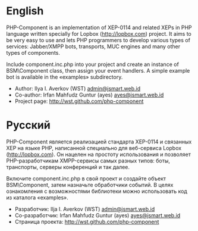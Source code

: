 # English

PHP-Component is an implementation of XEP-0114 and related XEPs in PHP language
written specially for Lopbox (http://lopbox.com) project. It aims to be very
easy to use and lets PHP programmers to develop various types of services:
Jabber/XMPP bots, transports, MUC engines and many other types of components.

Include component.inc.php into your project and create an instance of
BSM\Component class, then assign your event handlers. A simple example bot
is available in the «examples» subdirectory.


* Author: Ilya I. Averkov (WST) <admin@jsmart.web.id>
* Co-author: Irfan Mahfudz Guntur (ayes) <ayes@jsmart.web.id>
* Project page: http://wst.github.com/php-component

# Русский

PHP-Component является реализацией стандарта XEP-0114 и связанных XEP на языке
PHP, написанной специально для веб-сервиса Lopbox (http://lopbox.com). Он
нацелен на простоту использования и позволяет PHP-разработчикам XMPP-сервисы
самых разных типов: боты, транспорты, серверы конференций и так далее.

Включите component.inc.php в свой проект и создайте объект BSM\Component,
затем назначьте обработчики событий. В целях ознакомления с возможностями
библиотеки можно использовать код из каталога «examples».

* Разработчик: Ilja I. Averkov (WST) <admin@jsmart.web.id>
* Со-разработчик: Irfan Mahfudz Guntur (ayes) <ayes@jsmart.web.id>
* Страница проекта: http://wst.github.com/php-component
